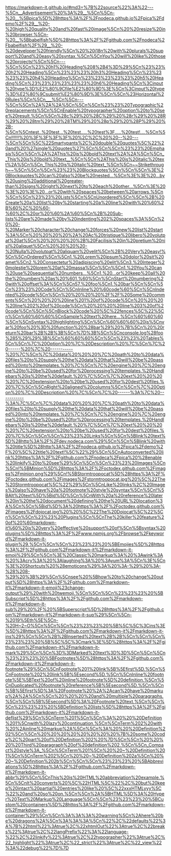 
https://markdown-it.github.io/#md3=%7B%22source%22%3A%22---%5Cn__Advertisement%20%3A%29__%5Cn%5Cn-%20__%5Bpica%5D%28https%3A%2F%2Fnodeca.github.io%2Fpica%2Fdemo%2F%29__%20-%20high%20quality%20and%20fast%20image%5Cn%20%20resize%20in%20browser.%5Cn-%20__%5Bbabelfish%5D%28https%3A%2F%2Fgithub.com%2Fnodeca%2Fbabelfish%2F%29__%20-%20developer%20friendly%5Cn%20%20i18n%20with%20plurals%20support%20and%20easy%20syntax.%5Cn%5CnYou%20will%20like%20those%20projects!%5Cn%5Cn---%5Cn%5Cn%23%20h1%20Heading%208%2B4%3D%29%5Cn%23%23%20h2%20Heading%5Cn%23%23%23%20h3%20Heading%5Cn%23%23%23%23%20h4%20Heading%5Cn%23%23%23%23%23%20h5%20Heading%5Cn%23%23%23%23%23%23%20h6%20Heading%5Cn%3Cinput%20type%3D%E2%80%9Cfile%E2%80%9D%3E%5Cn%3Cinput%20type%3D%E2%80%9Csubmit%E2%80%9D%3E%5Cn%5Cn%23Horizontal%20Rules%5Cn%5Cn___%5Cn%5Cn---%5Cn%5Cn%2A%2A%2A%5Cn%5Cn%5Cn%23%23%20Typographic%20replacements%5Cn%5CnEnable%20typographer%20option%20to%20see%20result.%5Cn%5Cn%28c%29%20%28C%29%20%28r%29%20%28R%29%20%28tm%29%20%28TM%29%20%28p%29%20%28P%29%20%2B-%5Cn%5Cntest..%20test...%20test.....%20test%3F.....%20test!....%5Cn%5Cn!!!!!!%20%3F%3F%3F%3F%20%2C%2C%20%20--%20---%5Cn%5Cn%5C%22Smartypants%2C%20double%20quotes%5C%22%20and%20%27single%20quotes%27%5Cn%5Cn%5Cn%23%23%20Emphasis%5Cn%5Cn%2A%2AThis%20is%20bold%20text%2A%2A%5Cn%5Cn__This%20is%20bold%20text__%5Cn%5Cn%2AThis%20is%20italic%20text%2A%5Cn%5Cn_This%20is%20italic%20text_%5Cn%5Cn~~Strikethrough~~%5Cn%5Cn%5Cn%23%23%20Blockquotes%5Cn%5Cn%5Cn%3E%20Blockquotes%20can%20also%20be%20nested...%5Cn%3E%3E%20...by%20using%20additional%20greater-than%20signs%20right%20next%20to%20each%20other...%5Cn%3E%20%3E%20%3E%20...or%20with%20spaces%20between%20arrows.%5Cn%5Cn%5Cn%23%23%20Lists%5Cn%5CnUnordered%5Cn%5Cn%2B%20Create%20a%20list%20by%20starting%20a%20line%20with%20%60%2B%60%2C%20%60-%60%2C%20or%20%60%2A%60%5Cn%2B%20Sub-lists%20are%20made%20by%20indenting%202%20spaces%3A%5Cn%20%20-%20Marker%20character%20change%20forces%20new%20list%20start%3A%5Cn%20%20%20%20%2A%20Ac%20tristique%20libero%20volutpat%20at%5Cn%20%20%20%20%2B%20Facilisis%20in%20pretium%20nisl%20aliquet%5Cn%20%20%20%20-%20Nulla%20volutpat%20aliquam%20velit%5Cn%2B%20Very%20easy!%5Cn%5CnOrdered%5Cn%5Cn1.%20Lorem%20ipsum%20dolor%20sit%20amet%5Cn2.%20Consectetur%20adipiscing%20elit%5Cn3.%20Integer%20molestie%20lorem%20at%20massa%5Cn%5Cn%5Cn1.%20You%20can%20use%20sequential%20numbers...%5Cn1.%20...or%20keep%20all%20the%20numbers%20as%20%601.%60%5Cn%5CnStart%20numbering%20with%20offset%3A%5Cn%5Cn57.%20foo%5Cn1.%20bar%5Cn%5Cn%5Cn%23%23%20Code%5Cn%5CnInline%20%60code%60%5Cn%5CnIndented%20code%5Cn%5Cn%20%20%20%20%2F%2F%20Some%20comments%5Cn%20%20%20%20line%201%20of%20code%5Cn%20%20%20%20line%202%20of%20code%5Cn%20%20%20%20line%203%20of%20code%5Cn%5Cn%5CnBlock%20code%20%5C%22fences%5C%22%5Cn%5Cn%60%60%60%5CnSample%20text%20here...%5Cn%60%60%60%5Cn%5CnSyntax%20highlighting%5Cn%5Cn%60%60%60%20js%5Cnvar%20foo%20%3D%20function%20%28bar%29%20%7B%5Cn%20%20return%20bar%2B%2B%3B%5Cn%7D%3B%5Cn%5Cnconsole.log%28foo%285%29%29%3B%5Cn%60%60%60%5Cn%5Cn%23%23%20Tables%5Cn%5Cn%7C%20Option%20%7C%20Description%20%7C%5Cn%7C%20------%20%7C%20-----------%20%7C%5Cn%7C%20data%20%20%20%7C%20path%20to%20data%20files%20to%20supply%20the%20data%20that%20will%20be%20passed%20into%20templates.%20%7C%5Cn%7C%20engine%20%7C%20engine%20to%20be%20used%20for%20processing%20templates.%20Handlebars%20is%20the%20default.%20%7C%5Cn%7C%20ext%20%20%20%20%7C%20extension%20to%20be%20used%20for%20dest%20files.%20%7C%5Cn%5CnRight%20aligned%20columns%5Cn%5Cn%7C%20Option%20%7C%20Description%20%7C%5Cn%7C%20------%3A%7C%20-----------%3A%7C%5Cn%7C%20data%20%20%20%7C%20path%20to%20data%20files%20to%20supply%20the%20data%20that%20will%20be%20passed%20into%20templates.%20%7C%5Cn%7C%20engine%20%7C%20engine%20to%20be%20used%20for%20processing%20templates.%20Handlebars%20is%20the%20default.%20%7C%5Cn%7C%20ext%20%20%20%20%7C%20extension%20to%20be%20used%20for%20dest%20files.%20%7C%5Cn%5Cn%5Cn%23%23%20Links%5Cn%5Cn%5Blink%20text%5D%28http%3A%2F%2Fdev.nodeca.com%29%5Cn%5Cn%5Blink%20with%20title%5D%28http%3A%2F%2Fnodeca.github.io%2Fpica%2Fdemo%2F%20%5C%22title%20text!%5C%22%29%5Cn%5CnAutoconverted%20link%20https%3A%2F%2Fgithub.com%2Fnodeca%2Fpica%20%28enable%20linkify%20to%20see%29%5Cn%5Cn%5Cn%23%23%20Images%5Cn%5Cn!%5BMinion%5D%28https%3A%2F%2Foctodex.github.com%2Fimages%2Fminion.png%29%5Cn!%5BStormtroopocat%5D%28https%3A%2F%2Foctodex.github.com%2Fimages%2Fstormtroopocat.jpg%20%5C%22The%20Stormtroopocat%5C%22%29%5Cn%5CnLike%20links%2C%20Images%20also%20have%20a%20footnote%20style%20syntax%5Cn%5Cn!%5BAlt%20text%5D%5Bid%5D%5Cn%5CnWith%20a%20reference%20later%20in%20the%20document%20defining%20the%20URL%20location%3A%5Cn%5Cn%5Bid%5D%3A%20https%3A%2F%2Foctodex.github.com%2Fimages%2Fdojocat.jpg%20%20%5C%22The%20Dojocat%5C%22%5Cn%5Cn%5Cn%23%23%20Plugins%5Cn%5CnThe%20killer%20feature%20of%20%60markdown-it%60%20is%20very%20effective%20support%20of%5Cn%5Bsyntax%20plugins%5D%28https%3A%2F%2Fwww.npmjs.org%2Fbrowse%2Fkeyword%2Fmarkdown-it-plugin%29.%5Cn%5Cn%5Cn%23%23%23%20%5BEmojies%5D%28https%3A%2F%2Fgithub.com%2Fmarkdown-it%2Fmarkdown-it-emoji%29%5Cn%5Cn%3E%20Classic%20markup%3A%20%3Awink%3A%20%3Acry%3A%20%3Alaughing%3A%20%3Ayum%3A%5Cn%3E%5Cn%3E%20Shortcuts%20%28emoticons%29%3A%20%3A-%29%20%3A-%28%208-%29%20%3B%29%5Cn%5Cnsee%20%5Bhow%20to%20change%20output%5D%28https%3A%2F%2Fgithub.com%2Fmarkdown-it%2Fmarkdown-it-emoji%23change-output%29%20with%20twemoji.%5Cn%5Cn%5Cn%23%23%23%20%5BSubscript%5D%28https%3A%2F%2Fgithub.com%2Fmarkdown-it%2Fmarkdown-it-sub%29%20%2F%20%5BSuperscript%5D%28https%3A%2F%2Fgithub.com%2Fmarkdown-it%2Fmarkdown-it-sup%29%5Cn%5Cn-%2019%5Eth%5E%5Cn-%20H~2~O%5Cn%5Cn%5Cn%23%23%23%20%5B%5C%5C%3Cins%3E%5D%28https%3A%2F%2Fgithub.com%2Fmarkdown-it%2Fmarkdown-it-ins%29%5Cn%5Cn%2B%2BInserted%20text%2B%2B%5Cn%5Cn%5Cn%23%23%23%20%5B%5C%5C%3Cmark%3E%5D%28https%3A%2F%2Fgithub.com%2Fmarkdown-it%2Fmarkdown-it-mark%29%5Cn%5Cn%3D%3DMarked%20text%3D%3D%5Cn%5Cn%5Cn%23%23%23%20%5BFootnotes%5D%28https%3A%2F%2Fgithub.com%2Fmarkdown-it%2Fmarkdown-it-footnote%29%5Cn%5CnFootnote%201%20link%5B%5Efirst%5D.%5Cn%5CnFootnote%202%20link%5B%5Esecond%5D.%5Cn%5CnInline%20footnote%5E%5BText%20of%20inline%20footnote%5D%20definition.%5Cn%5CnDuplicated%20footnote%20reference%5B%5Esecond%5D.%5Cn%5Cn%5B%5Efirst%5D%3A%20Footnote%20%2A%2Acan%20have%20markup%2A%2A%5Cn%5Cn%20%20%20%20and%20multiple%20paragraphs.%5Cn%5Cn%5B%5Esecond%5D%3A%20Footnote%20text.%5Cn%5Cn%5Cn%23%23%23%20%5BDefinition%20lists%5D%28https%3A%2F%2Fgithub.com%2Fmarkdown-it%2Fmarkdown-it-deflist%29%5Cn%5CnTerm%201%5Cn%5Cn%3A%20%20%20Definition%201%5Cnwith%20lazy%20continuation.%5Cn%5CnTerm%202%20with%20%2Ainline%20markup%2A%5Cn%5Cn%3A%20%20%20Definition%202%5Cn%5Cn%20%20%20%20%20%20%20%20%7B%20some%20code%2C%20part%20of%20Definition%202%20%7D%5Cn%5Cn%20%20%20%20Third%20paragraph%20of%20definition%202.%5Cn%5Cn_Compact%20style%3A_%5Cn%5CnTerm%201%5Cn%20%20~%20Definition%201%5Cn%5CnTerm%202%5Cn%20%20~%20Definition%202a%5Cn%20%20~%20Definition%202b%5Cn%5Cn%5Cn%23%23%23%20%5BAbbreviations%5D%28https%3A%2F%2Fgithub.com%2Fmarkdown-it%2Fmarkdown-it-abbr%29%5Cn%5CnThis%20is%20HTML%20abbreviation%20example.%5Cn%5CnIt%20converts%20%5C%22HTML%5C%22%2C%20but%20keep%20intact%20partial%20entries%20like%20%5C%22xxxHTMLyyy%5C%22%20and%20so%20on.%5Cn%5Cn%2A%5BHTML%5D%3A%20Hyper%20Text%20Markup%20Language%5Cn%5Cn%23%23%23%20%5BCustom%20containers%5D%28https%3A%2F%2Fgithub.com%2Fmarkdown-it%2Fmarkdown-it-container%29%5Cn%5Cn%3A%3A%3A%20warning%5Cn%2Ahere%20be%20dragons%2A%5Cn%3A%3A%3A%5Cn%22%2C%22defaults%22%3A%7B%22html%22%3Atrue%2C%22xhtmlOut%22%3Atrue%2C%22breaks%22%3Atrue%2C%22langPrefix%22%3A%22language-%22%2C%22linkify%22%3Atrue%2C%22typographer%22%3Atrue%2C%22_highlight%22%3Atrue%2C%22_strict%22%3Atrue%2C%22_view%22%3A%22debug%22%7D%7D
